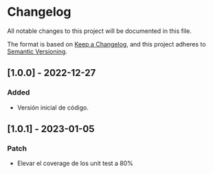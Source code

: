 # Changelog
All notable changes to this project will be documented in this file.

The format is based on [Keep a Changelog](https://keepachangelog.com/en/1.0.0/),
and this project adheres to [Semantic Versioning](https://semver.org/spec/v2.0.0.html).

## [1.0.0] - 2022-12-27
### Added
- Versión inicial de código.

## [1.0.1] - 2023-01-05
### Patch
- Elevar el coverage de los unit test a 80%

